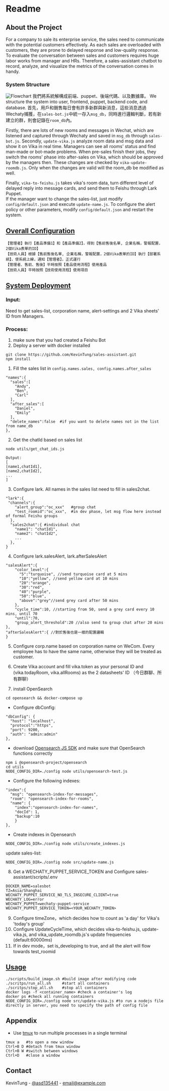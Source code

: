 # Readme


## About the Project 
For a company to sale its enterprise service, the sales need to communicate with the potential customers effectively.  As each sales are overloaded with customers, they are prone to delayed response and low-quality response.  To evaluate the conversation between sales and customers requires huge labor works from manager and HRs.  Therefore, a sales-assistant chatbot to record, analyze, and visualize the metrics of the conversation comes in handy. 

### System Structure
![Flowchart](https://github.com/KevinTung/sales-assistant/blob/main/assets/SystemStructure.jpg)
我們將系統解構成前端、puppet、後端代碼、以及數據庫。
We structure the system into user, frontend, puppet, backend code, and database. 
首先，用戶和銷售每日會有許多新群與新消息，這些消息透過Wechaty捕獲，在`sales-bot.js`中統一存入`msg_db`，同時進行邏輯判斷，若有新建立的群，則會記錄在`room_db`內。

Firstly, there are lots of new rooms and messages in Wechat, which are listened and captured through Wechaty and saved in `msg_db` through `sales-bot.js`. 
Secondly, `update-vika.js` analyze room data and msg data and show it on Vika in real time.  Managers can see all rooms' status and find man-made or bot-made problems.  When pre-sales finish their jobs, they switch the rooms' phase into after-sales on Vika, which should be approved by the managers then.  These changes are checked by `vika-update-roomdb.js`.  Only when the changes are valid will the room_db be modified as well. 

Finally, `vika-to-feishu.js` takes vika's room data, turn different level of delayed reply into message cards, and send them to Feishu through Lark Puppet.   
If the manager want to change the sales-list, just modify `config/default.json` and execute `update-name.js`.  To configure the alert policy or other parameters, modify `config/default.json` and restart the system.  

## [Overall Configuration](https://k0auuqcihb.feishu.cn/docs/doccnKLFrlLJ7kcJIZHDdUhhWGx#GOFlKz)
```
【管理者】執行【產品準備1】和【產品準備2】，得到【售前售後名單, 企業名稱，警報配置，2個Vika表單的ID】
【技術人員】根據【售前售後名單, 企業名稱，警報配置，2個Vika表單的ID】執行【部署系統】，使系統上線，通知【管理者】，正式運行
【管理者、售前、售後】平時按照【產品使用流程】使用產品
【技術人員】平時按照【技術使用流程】使用項目
```
## [System Deployment](https://k0auuqcihb.feishu.cn/docs/doccnKLFrlLJ7kcJIZHDdUhhWGx#GeHWT6)
### Input: 
Need to get sales-list, corporation name, alert-settings and 2 Vika sheets' ID from Managers.
### Process:
1. make sure that you had created a Feishu Bot
2. Deploy a server with docker installed
```
git clone https://github.com/KevinTung/sales-assistant.git
npm install
```
1. Fill the sales list in `config.names.sales, config.names.after_sales`
```
"names":{
  "sales":[
    "Andy",
    "Ben", 
    "Carl"
  ],
  "after_sales":[
    "Daniel",
    "Emily"
  ],
  "delete_names":false  #if you want to delete names not in the list from name_db 
},
```
2. Get the chatId based on sales list
```
node utils/get_chat_ids.js 

Output:
[
[name1,chatId1],
[name2,chatId2],
...
]

```
3. Configure lark. All names in the sales list need to fill in sales2chat.
```
"lark":{
 "channels":{
    "alert_group":"oc_xxx"   #group chat 
    "test_roomid":"oc_xxx",  #in dev phase, let msg flow here instead of formal Feishu groups
  },
  "sales2chat":{ #individual chat
    "name1": "chatId1", 
    "name2": "chatId2",
    ...
  },
}
```
4. Configure lark.salesAlert, lark.afterSalesAlert
```
"salesAlert":{
    "color_level":{  
      "5":"turquoise", //send turquoise card at 5 mins
      "10":"yellow", //send yellow card at 10 mins
      "20":"orange",
      "30":"red",
      "40":"purple",
      "50":"blue",
      "above":"grey"//send grey card after 50 mins
    },
    "cycle_time":10, //starting from 50, send a grey card every 10 mins, until 70
    "until":70,
    "group_alert_threshold":20 //also send to group chat after 20 mins
},
"afterSalesAlert":{ //對於售後也是一樣的配置邏輯
}
```
5. Configure corp.name based on corporation name on WeCom. Every employee has to have the same name, otherwise they will be treated as customer. 
6. Create Vika account and fill vika.token as your personal ID and (vika.todayRoom, vika.allRooms) as the 2 datasheets' ID （今日群聊、所有群聊）

7. install OpenSearch 
```
cd opensearch && docker-compose up
```
- Configure dbConfig: 
```
"dbConfig": {
  "host": "localhost",
  "protocol":"https",
  "port": 9200,
  "auth": "admin:admin"
},
```
- download [Opensearch JS SDK](https://github.com/opensearch-project/opensearch-js) and make sure that OpenSearch functions correctly
```
npm i @opensearch-project/opensearch
cd utils
NODE_CONFIG_DIR=./config node utils/opensearch-test.js
```
- Configure the following indexes: 
```
"index":{
  "msg": "opensearch-index-for-messages",
  "room": "opensearch-index-for-rooms",
  "name": {
    "index":"opensearch-index-for-names",
    "docId": 1,
    "backup":10
    }
},
```
- Create indexes in Opensearch
```
NODE_CONFIG_DIR=./config node utils/create_indexes.js
```

update sales-list:
```
NODE_CONFIG_DIR=./config node src/update-name.js
```
8. Get a WECHATY_PUPPET_SERVICE_TOKEN and Configure sales-assistant/scripts/.env 
``` 
DOCKER_NAME=salesbot
TZ=Asia/Shanghai
WECHATY_PUPPET_SERVICE_NO_TLS_INSECURE_CLIENT=true
WECHATY_LOG=error
WECHATY_PUPPET=wechaty-puppet-service
WECHATY_PUPPET_SERVICE_TOKEN=<YOUR_WECHATY_TOKEN>
```
9. Configure timeZone，which decides how to count as 'a day' for Vika's 'today's group' 
10. Configure UpdateCycleTime, which decides vika-to-feishu.js, update-vika.js, and vika_update_roomdb.js's update frequencies (default:60000ms)
11. If in dev mode，set is_developing to true, and all the alert will flow towards test_roomid


## [Usage](https://k0auuqcihb.feishu.cn/docs/doccnKLFrlLJ7kcJIZHDdUhhWGx#7D4yYM) 
```
./scripts/build_image.sh #build image after modifying code
./scritps/run_all.sh     #start all containers
./scritps/stop_all.sh    #stop all containers
docker logs -f <container_name> #check a container's log
docker ps #check all running containers
NODE_CONFIG_DIR=./config node src/update-vika.js #to run a nodejs file directly in server, you need to specify the path of config file
```
## Appendix
- Use [tmux](https://tmuxcheatsheet.com/) to run multiple processes in a single terminal

```
tmux a   #to open a new window
Ctrl+B D #detach from tmux window
Ctrl+B W #switch between windows
Ctrl+D   #close a window
```

## Contact 
KevinTung - [@asd135441](https://twitter.com/asd135541) - email@example.com


